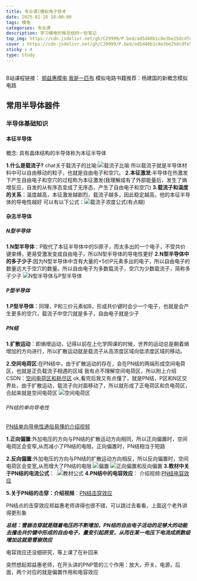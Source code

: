 ```yaml
---
title: 专业课|模拟电子技术
date: 2025-02-16 18:00:00
tags: 模电
categories: 专业课
description: 学习模电时候总结的一些笔记
top_img: https://cdn.jsdelivr.net/gh/C29999/P.bed/ad5d40b1c8e3be25dcdfe53a2da74498.jpg
cover : https://cdn.jsdelivr.net/gh/C29999/P.bed/ad5d40b1c8e3be25dcdfe53a2da74498.jpg
sticky : 4
type: Study
---
```


##

B站课程链接：
[郑益惠模电](https://www.bilibili.com/video/BV1Gt411b7Zq?spm_id_from=333.788.videopod.episodes&vd_source=c5401a748b9181518ac8973e4357cb19&p=2)
[我是一匹布](https://space.bilibili.com/385103019)
模拟电路书籍推荐：杨建国的新概念模拟电路

## 常用半导体器件

### 半导体基础知识

#### 本征半导体

概念: 具有晶体结构的半导体称为本征半导体

**1.什么是载流子?**
chat关于载流子的比喻:![载流子比喻](https://cdn.jsdelivr.net/gh/C29999/P.bed/78cf4f33ad6528dd349c0430b5a2123.png)
所以载流子就是半导体材料中可以自由移动的粒子，也就是自由电子和空穴。
**2.本征激发**:半导体在热激发下产生自由电子和空穴的过程称为本征激发(我理解成有了外部能量后，发生了熵增反应，自发的从有序态变成了无序态，产生了自由电子和空穴)
**3.载流子和温度的关系**：温度越高，本征激发越剧烈，载流子越多，因此稳定越高，他的本征半导体的导电性越好
可以有以下公式：![载流子浓度公式](https://cdn.jsdelivr.net/gh/C29999/P.bed/008cb8547223451d33f4afb46bb3f934.png)(有点糊)

#### 杂志半导体

##### N型半导体

**1.N型半导体**：P取代了本征半导体中的Si原子，而太多出的一个电子，不受共价键束缚，更易受激发变成自由电子，所以N型半导体的导电性更好
**2.N型半导体中的多子少子**:因为N型半导体中含有大量的+5价P元素多出的电子，所以自由电子的数量远大于空穴的数量。所以自由电子为多数载流子，空穴为少数载流子，简称多子少子
![N型半导体与P型半导体](https://cdn.jsdelivr.net/gh/C29999/P.bed/628efafadbda3c541bb9ec5668f06a9f.png)

##### P型半导体

**1.P型半导体**：同理，P和三价元素如B，形成共价键时会少一个电子，也就是会产生更多的空穴，载流子中空穴就是多子，自由电子就是少子

##### PN结

**1.扩散运动**：即熵增运动，记得以前在上化学网课的时候，世界的运动总是朝着熵增加的方向进行，所以扩散运动就是载流子从高浓度区域向低浓度区域的移动。

**2.空间电荷区**:在PN结中，由于扩散运动的存在，会在PN结的两端形成空间电荷区，也就是正负载流子相遇的区域
我有点不理解空间电荷区，所以附上介绍CSDN：[空间电荷区和耗尽区](https://blog.csdn.net/weixin_45293089/article/details/129633480)
ok,看完后我又有点懂了，就是PN结，P区和N区交界处，由于扩散运动，载流子向对面移动了，所以就形成了正电荷区和负电荷区，合起来就是空间电荷区
![空间电荷区](https://cdn.jsdelivr.net/gh/C29999/P.bed/3a733c6f5b264a4d86f8c6d24710063e.png)

###### PN结的单向导电性

[PN结单向导电性通俗易懂的介绍视频](https://www.bilibili.com/video/BV1Ph4y1a7ce/?spm_id_from=333.337.search-card.all.click&vd_source=c5401a748b9181518ac8973e4357cb19)

**1.正向偏置**:外加电压的方向与PN结的扩散运动方向相同，所以正向偏置时，空间电荷区会变窄,从而减小了PN结的电阻，正向偏置时，PN结相当于短路

**2.反向偏置**:外加电压的方向与PN结的扩散运动方向相反，所以反向偏置时，空间电荷区会变宽,从而增大了PN结的电阻
![偏置](https://cdn.jsdelivr.net/gh/C29999/P.bed/7fc9adfc8e66d0ec355ccae6a4a8a856.png)
![正向偏置和反向偏置](https://cdn.jsdelivr.net/gh/C29999/P.bed/927917ee40aee5bdbcf54c70304dae8c.png)
**3.教材中关于PN结的电流公式**：
 .![教材公式](https://cdn.jsdelivr.net/gh/C29999/P.bed/f95ba218879514bd7e6b09ad377ac125.jpg)
**4.PN结中的电容效应**：
介绍视频:[PN结电容效应](https://www.bilibili.com/video/BV1a14y1j712/?spm_id_from=333.337.search-card.all.click&vd_source=c5401a748b9181518ac8973e4357cb19)

**5.关于PN结的击穿：介绍视频**：[PN结击穿效应](https://www.bilibili.com/video/BV1wt411i7Ve/?spm_id_from=333.337.search-card.all.click&vd_source=c5401a748b9181518ac8973e4357cb19)

PN结点的击穿效应郑益惠老师讲得也很不错，可以跳过去看看，上面这个老外讲得更形象

***总结：雪崩击穿就是随着电压的不断增加，PN结的自由电子活动的足够大的动能去撞击共价键中形成的自由电子，量变引起质变，从而在某一电压下电流成质数级增加这就是雪崩效应***

电容效应还没细研究，等上课了在补回来

突然想起郑益惠老师，在开头讲的PNP管的三个作用：放大，开关，电源，后面，两个对应的就是偏置作用和电容效应

